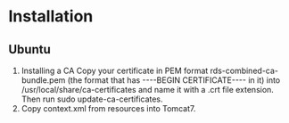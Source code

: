 <h1> Installation </h1>

<h2>Ubuntu</h2>
<ol>
<li>Installing a CA
Copy your certificate in PEM format rds-combined-ca-bundle.pem (the format that has ----BEGIN CERTIFICATE---- in it) into /usr/local/share/ca-certificates and name it with a .crt file extension.
Then run sudo update-ca-certificates.</li>
<li>Сopy context.xml from resources into Tomcat7.</li>
</ol>
